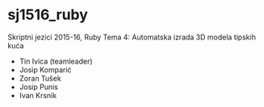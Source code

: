 # sj1516_ruby
Skriptni jezici 2015-16, Ruby
Tema 4: Automatska izrada 3D modela tipskih kuća

- Tin Ivica (teamleader)
- Josip Komparić
- Zoran Tušek
- Josip Punis
- Ivan Krsnik

